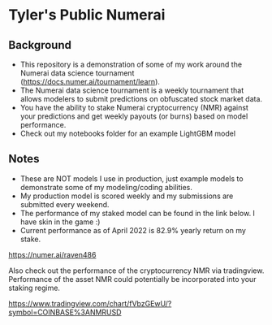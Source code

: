 # Tyler's Public Numerai 

## Background
- This repository is a demonstration of some of my work around the Numerai data science tournament (https://docs.numer.ai/tournament/learn).  
- The Numerai data science tournament is a weekly tournament that allows modelers to submit predictions on obfuscated stock market data. 
- You have the ability to stake Numerai cryptocurrency (NMR) against your predictions and get weekly payouts (or burns) based on model performance. 
- Check out my notebooks folder for an example LightGBM model

## Notes
- These are NOT models I use in production, just example models to demonstrate some of my modeling/coding abilities. 
- My production model is scored weekly and my submissions are submitted every weekend.  
- The performance of my staked model can be found in the link below.  I have skin in the game :)  
- Current performance as of April 2022 is 82.9% yearly return on my stake.

https://numer.ai/raven486

Also check out the performance of the cryptocurrency NMR via tradingview.  Performance of the asset NMR could potentially be incorporated into your staking regime.

https://www.tradingview.com/chart/fVbzGEwU/?symbol=COINBASE%3ANMRUSD
